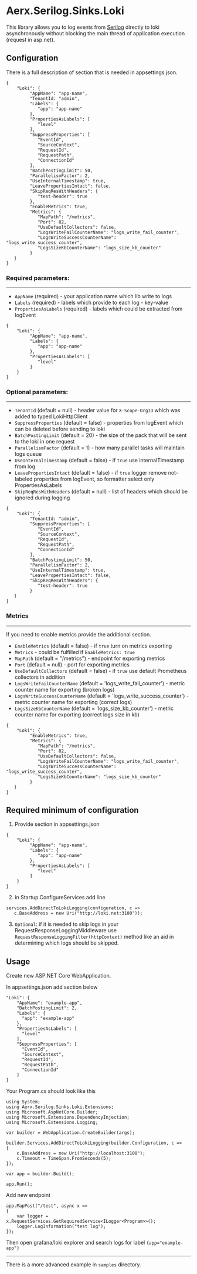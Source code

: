 # Aerx.Serilog.Sinks.Loki

This library allows you to log events from [Serilog](https://serilog.net/) directly to loki asynchronously without blocking the main thread of application execution (request in asp.net).

## Configuration

There is a full description of section that is needed in appsettings.json.
```
{
    "Loki": {
         "AppName": "app-name",
         "TenantId: "admin",
         "Labels": {
            "app": "app-name"
         },
         "PropertiesAsLabels": [
            "level"
         ],
         "SuppressProperties": [
            "EventId",
            "SourceContext",
            "RequestId",
            "RequestPath",
            "ConnectionId"
         ],
         "BatchPostingLimit": 50,
         "ParallelismFactor": 2,
         "UseInternalTimestamp": true,
         "LeavePropertiesIntact": false,
         "SkipReqResWithHeaders": {
            "test-header": true
         },
         "EnableMetrics": true,
         "Metrics": {
            "MapPath": "/metrics",
            "Port": 82,
            "UseDefaultCollectors": false,
            "LogsWriteFailCounterName": "logs_write_fail_counter",
            "LogsWriteSuccessCounterName": "logs_write_success_counter",
            "LogsSizeKbCounterName": "logs_size_kb_counter"
         }
   }
}
```


### Required parameters:

---

- `AppName` (required) - your application name which lib write to logs
- `Labels` (required) - labels which provide to each log - key-value
- `PropertiesAsLabels` (required) - labels which could be extracted from logEvent

```
{
    "Loki": {
         "AppName": "app-name",
         "Labels": {
            "app": "app-name"
         },
         "PropertiesAsLabels": [
            "level"
         ]
    }
}
```



### Optional parameters:

---

- `TenantId` (default = null) - header value for `X-Scope-OrgID` which was added to typed LokiHttpClient
- `SuppressProperties` (default = false) - properties from logEvent which can be deleted before sending to loki
- `BatchPostingLimit` (default = 20) - the size of the pack that will be sent to the loki in one request
- `ParallelismFactor` (default = 1) - how many parallel tasks will maintain logs queue
- `UseInternalTimestamp` (default = false) - if `true` use internalTimestamp from log
- `LeavePropertiesIntact` (default = false) - if `true` logger remove not-labeled properties from logEvent, so formatter select only PropertiesAsLabels
- `SkipReqResWithHeaders` (default = null) - list of headers which should be ignored during logging

```
{
    "Loki": {
         "TenantId: "admin",
         "SuppressProperties": [
            "EventId",
            "SourceContext",
            "RequestId",
            "RequestPath",
            "ConnectionId"
         ],
         "BatchPostingLimit": 50,
         "ParallelismFactor": 2,
         "UseInternalTimestamp": true,
         "LeavePropertiesIntact": false,
         "SkipReqResWithHeaders": {
            "test-header": true
         }
   }
}
```

### Metrics 

---

If you need to enable metrics provide the additional section.
- `EnableMetrics` (default = false) - if `true` turn on metrics exporting
- `Metrics` - could be fulfilled if `EnableMetrics: true`
- `MapPath` (default = "/metrics") - endpoint for exporting metrics
- `Port` (default = null) - port for exporting metrics
- `UseDefaultCollectors` (default = false) - if `true` use default Prometheus collectors in addition
- `LogsWriteFailCounterName` (default = 'logs_write_fail_counter') - metric counter name for exporting (broken logs)
- `LogsWriteSuccessCounterName` (default = 'logs_write_success_counter') - metric counter name for exporting (correct logs)
- `LogsSizeKbCounterName` (default = 'logs_size_kb_counter') - metric counter name for exporting (correct logs size in kb)

```
{
    "Loki": {
         "EnableMetrics": true,
         "Metrics": {
            "MapPath": "/metrics",
            "Port": 82,
            "UseDefaultCollectors": false,
            "LogsWriteFailCounterName": "logs_write_fail_counter",
            "LogsWriteSuccessCounterName": "logs_write_success_counter",
            "LogsSizeKbCounterName": "logs_size_kb_counter"
         }
   }
}
```


## Required minimum of configuration

1) Provide section in appsettings.json
```
{
    "Loki": {
         "AppName": "app-name",
         "Labels": {
            "app": "app-name"
         },
         "PropertiesAsLabels": [
            "level"
         ]
    }
}
```

2) in Startup.ConfigureServices add line 
```
services.AddDirectToLokiLogging(configuration, c => 
   c.BaseAddress = new Uri("http://loki.net:3100"));
```

3) `Optional`: if it is needed to skip logs in your RequestResponseLoggingMiddleware use
`RequestResponseLoggingFilter(httpContext)` method like an aid in determining which logs should be skipped.

   

## Usage

Create new ASP.NET Core WebApplication.

In appsettings.json add section below
```
"Loki": {
    "AppName": "example-app",
    "BatchPostingLimit": 2,
    "Labels": {
      "app": "example-app"
    },
    "PropertiesAsLabels": [
      "level"
    ],
    "SuppressProperties": [
      "EventId",
      "SourceContext",
      "RequestId",
      "RequestPath",
      "ConnectionId"
    ]
}
```

Your Program.cs should look like this

```
using System;
using Aerx.Serilog.Sinks.Loki.Extensions;
using Microsoft.AspNetCore.Builder;
using Microsoft.Extensions.DependencyInjection;
using Microsoft.Extensions.Logging;

var builder = WebApplication.CreateBuilder(args);

builder.Services.AddDirectToLokiLogging(builder.Configuration, c =>
{
    c.BaseAddress = new Uri("http://localhost:3100");
    c.Timeout = TimeSpan.FromSeconds(5);
});

var app = builder.Build();

app.Run();
```

Add new endpoint
```
app.MapPost("/test", async x =>
{
    var logger = x.RequestServices.GetRequiredService<ILogger<Program>>();
    logger.LogInformation("test log");
});
```

Then open grafana/loki explorer and search logs for label `{app="example-app"}`




---

There is a more advanced example in `samples` directory.

